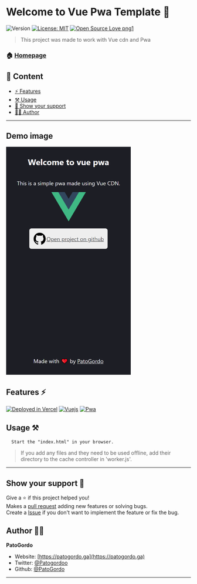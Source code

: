 # Welcome to Vue Pwa Template 👋
![Version](https://img.shields.io/badge/Version-1.0-blue.svg?cacheSeconds=2592000)
[![License: MIT](https://img.shields.io/badge/License-MIT-purple.svg)](#)
[![Open Source Love png1](https://badges.frapsoft.com/os/v1/open-source.png?v=103)](https://github.com/ellerbrock/open-source-badges/)

> This project was made to work with Vue cdn and Pwa

### 🏠 [Homepage](https://pwa.vue-template.ga/)

## :bookmark_tabs: Content

- [:zap: Features](#features-zap)
- [:hammer_and_pick: Usage](#usage-hammer_and_pick)
- [:handshake: Show your support](#show-your-support-handshake)
- [:technologist: Author](#author-technologist)

---

## Demo image
<img src="https://raw.githubusercontent.com/PatoGordo/PatoGordo/main/Images/Vue%20Pwa%20Exemple.png" width="340" height="620" />

## Features :zap:
[![Deployed in Vercel](https://img.shields.io/badge/Vercel-000000?style=for-the-badge&logo=vercel&logoColor=white)](https://rocketlaunches.ga)
[![Vuejs](https://img.shields.io/badge/Vue.js-35495E?style=for-the-badge&logo=vue.js&logoColor=4FC08D)](https://vuejs.org/)
[![Pwa](https://img.shields.io/badge/Pwa-35495E?style=for-the-badge&logo=pwa&logoColor=4FC08D)](https://web.dev/progressive-web-apps/)

## Usage :hammer_and_pick:
```
  Start the "index.html" in your browser.
```
> If you add any files and they need to be used offline, add their directory to the cache controller in 'worker.js'.
***


## Show your support :handshake:

Give a ⭐️ if this project helped you!<br>
Makes a [pull request](https://github.com/PatoGordo/VuePwaTemplate/pulls) adding new features or solving bugs. <br>
Create a [Issue](https://github.com/PatoGordo/VuePwaTemplate/issues) if you don't want to implement the feature or fix the bug. <br>

## Author :technologist:

**PatoGordo**

* Website: [https://patogordo.ga](https://patogordo.ga) <br>
* Twitter: [@Patogordoo](https://twitter.com/Patogordoo) <br>
* Github: [@PatoGordo](https://github.com/PatoGordo) <br>

***
